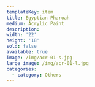 ```yaml
---
templateKey: item
title: Egyptian Pharoah
medium: Acrylic Paint
description:
width: '22'
height: '18'
sold: false
available: true
image: /img/acr-01-s.jpg
large_image: /img/acr-01-l.jpg
categories:
  - category: Others
---
```


